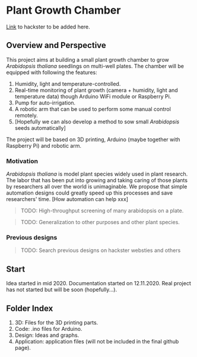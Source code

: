 # Plant Growth Chamber
[Link](https://www.hackster.io/biomaker-2019-team-8/ctod-from-cells-to-droplets-2b3b4f 'this is not yet the link to plant-chamber project') to hackster to be added here.
## Overview and Perspective
This project aims at building a small plant growth chamber to grow *Arabidopsis thaliana* seedlings on multi-well plates. The chamber will be equipped with following the features:

1. Humidity, light and temperature-controlled.
2. Real-time monitoring of plant growth (camera +  humidity, light and temperature data) though Arduino WiFi module or Raspberry Pi.
3. Pump for auto-irrigation. 
4. A robotic arm that can be used to perform some manual control remotely.
5. [Hopefully we can also develop a method to sow small *Arabidopsis* seeds automatically]

The project will be based on 3D printing, Arduino (maybe together with Raspberry Pi) and robotic arm.

### Motivation
*Arabidopsis thaliana* is model plant species widely used in plant research. The labor that has been put into growing and taking caring of those plants by researchers all over the world is unimaginable. We propose that simple automation designs could greatly speed up this processes and save researchers' time. [How automation can help xxx]

>TODO: High-throughput screening of many arabidopsis on a plate.

>TODO: Generalization to other purposes and other plant species.

### Previous designs
>TODO: Search previous designs on hackster websties and others 
## Start
Idea started in mid 2020. Documentation started on 12.11.2020.
Real project has not started but will be soon (hopefully...).
## Folder Index
1. 3D: Files for the 3D printing parts.
2. Code: .ino files for Arduino.
3. Design: Ideas and graphs.
4. Application: application files (will not be included in the final github page).